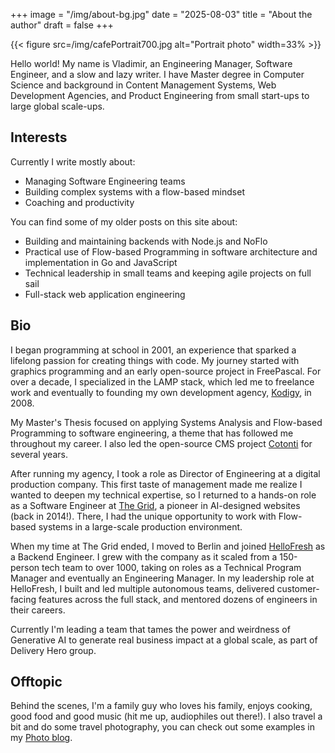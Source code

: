 +++
image = "/img/about-bg.jpg"
date = "2025-08-03"
title = "About the author"
draft = false
+++

{{< figure src=/img/cafePortrait700.jpg alt="Portrait photo" width=33% >}}

Hello world! My name is Vladimir, an Engineering Manager, Software Engineer, and a slow and lazy writer. I have Master degree in Computer Science and background in Content Management Systems, Web Development Agencies, and Product Engineering from small start-ups to large global scale-ups.

## Interests

Currently I write mostly about:

- Managing Software Engineering teams
- Building complex systems with a flow-based mindset
- Coaching and productivity

You can find some of my older posts on this site about:

 - Building and maintaining backends with Node.js and NoFlo
 - Practical use of Flow-based Programming in software architecture and implementation in Go and JavaScript
 - Technical leadership in small teams and keeping agile projects on full sail
 - Full-stack web application engineering

## Bio

I began programming at school in 2001, an experience that sparked a lifelong passion for creating things with code. My journey started with graphics programming and an early open-source project in FreePascal. For over a decade, I specialized in the LAMP stack, which led me to freelance work and eventually to founding my own development agency, [Kodigy](http://kodigy.com/), in 2008.

My Master's Thesis focused on applying Systems Analysis and Flow-based Programming to software engineering, a theme that has followed me throughout my career. I also led the open-source CMS project [Cotonti](https://www.cotonti.com/) for several years.

After running my agency, I took a role as Director of Engineering at a digital production company. This first taste of management made me realize I wanted to deepen my technical expertise, so I returned to a hands-on role as a Software Engineer at [The Grid](https://thegrid.io), a pioneer in AI-designed websites (back in 2014!). There, I had the unique opportunity to work with Flow-based systems in a large-scale production environment.

When my time at The Grid ended, I moved to Berlin and joined [HelloFresh](https://www.hellofresh.com/) as a Backend Engineer. I grew with the company as it scaled from a 150-person tech team to over 1000, taking on roles as a Technical Program Manager and eventually an Engineering Manager. In my leadership role at HelloFresh, I built and led multiple autonomous teams, delivered customer-facing features across the full stack, and mentored dozens of engineers in their careers.

Currently I'm leading a team that tames the power and weirdness of Generative AI to generate real business impact at a global scale, as part of Delivery Hero group.

## Offtopic

Behind the scenes, I'm a family guy who loves his family, enjoys cooking, good food and good music (hit me up, audiophiles out there!). I also travel a bit and do some travel photography, you can check out some examples in my [Photo blog](https://photos.kodigy.com/).
